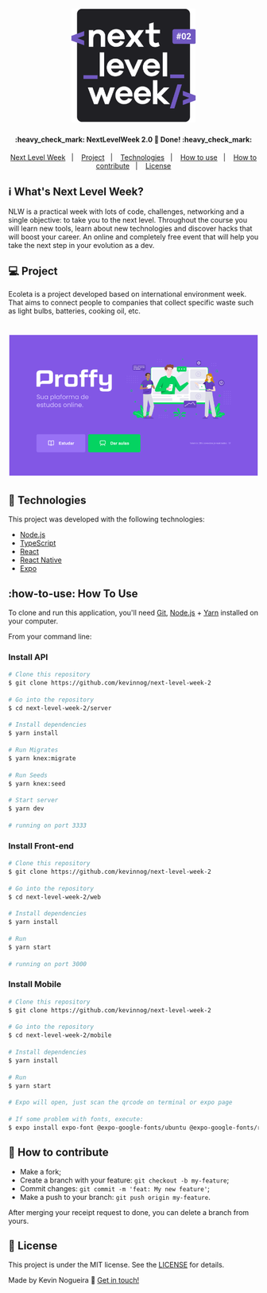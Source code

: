 <h1 align="center">
    <img alt="NextLevelWeek" title="#NextLevelWeek" src="git/logo.svg" width="250px" />
</h1>

<h4 align="center"> 
	:heavy_check_mark:  NextLevelWeek 2.0 🚀 Done! :heavy_check_mark:
</h4>

<p align="center">
  <a href="#-nlw">Next Level Week</a>&nbsp;&nbsp;&nbsp;|&nbsp;&nbsp;&nbsp;
  <a href="#-project">Project</a>&nbsp;&nbsp;&nbsp;|&nbsp;&nbsp;&nbsp;
  <a href="#rocket-Technologies">Technologies</a>&nbsp;&nbsp;&nbsp;|&nbsp;&nbsp;&nbsp;
  <a href="#how-to-use">How to use</a>&nbsp;&nbsp;&nbsp;|&nbsp;&nbsp;&nbsp;
  <a href="#-how-to-contribute">How to contribute</a>&nbsp;&nbsp;&nbsp;|&nbsp;&nbsp;&nbsp;
  <a href="#memo-license">License</a>
</p>

## :information_source: What's Next Level Week?

NLW is a practical week with lots of code, challenges, networking and a single objective: to take you to the next level.
Throughout the course you will learn new tools, learn about new technologies and discover hacks that will boost your career.
An online and completely free event that will help you take the next step in your evolution as a dev.

## 💻 Project

Ecoleta is a project developed based on international environment week.
That aims to connect people to companies that collect specific waste such as light bulbs, batteries, cooking oil, etc.

<h1 align="center">
    <img alt="Example" title="Example" src="git/capa.png" width="500px" />
</h1>

## :rocket: Technologies

This project was developed with the following technologies:

- [Node.js][nodejs]
- [TypeScript][typescript]
- [React][reactjs]
- [React Native][rn]
- [Expo][expo]

## :how-to-use: How To Use

To clone and run this application, you'll need [Git](https://git-scm.com), [Node.js][nodejs] + [Yarn][yarn] installed on your computer.

From your command line:

### Install API

```bash
# Clone this repository
$ git clone https://github.com/kevinnog/next-level-week-2

# Go into the repository
$ cd next-level-week-2/server

# Install dependencies
$ yarn install

# Run Migrates
$ yarn knex:migrate

# Run Seeds
$ yarn knex:seed

# Start server
$ yarn dev

# running on port 3333
```

### Install Front-end

```bash
# Clone this repository
$ git clone https://github.com/kevinnog/next-level-week-2

# Go into the repository
$ cd next-level-week-2/web

# Install dependencies
$ yarn install

# Run
$ yarn start

# running on port 3000
```

### Install Mobile

```bash
# Clone this repository
$ git clone https://github.com/kevinnog/next-level-week-2

# Go into the repository
$ cd next-level-week-2/mobile

# Install dependencies
$ yarn install

# Run
$ yarn start

# Expo will open, just scan the qrcode on terminal or expo page

# If some problem with fonts, execute:
$ expo install expo-font @expo-google-fonts/ubuntu @expo-google-fonts/roboto

```

## 🤔 How to contribute

- Make a fork;
- Create a branch with your feature: `git checkout -b my-feature`;
- Commit changes: `git commit -m 'feat: My new feature'`;
- Make a push to your branch: `git push origin my-feature`.

After merging your receipt request to done, you can delete a branch from yours.

## :memo: License

This project is under the MIT license. See the [LICENSE](https://github.com/kevinnog/next-level-week-2/blob/master/LICENSE) for details.

Made by Kevin Nogueira :wave: [Get in touch!](https://www.linkedin.com/in/kevin-nogueira-costa-403536104/)

[nodejs]: https://nodejs.org/
[typescript]: https://www.typescriptlang.org/
[expo]: https://expo.io/
[reactjs]: https://reactjs.org
[rn]: https://facebook.github.io/react-native/
[yarn]: https://yarnpkg.com/
